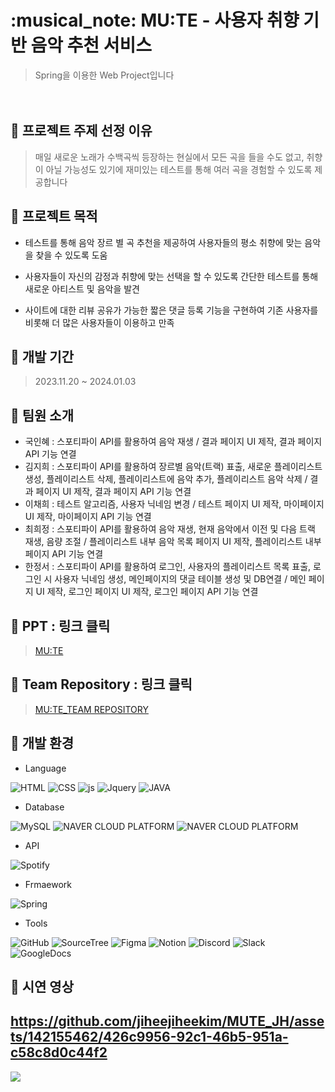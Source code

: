 <h1>:musical_note: MU:TE - 사용자 취향 기반 음악 추천 서비스</h1>

>Spring을 이용한 Web Project입니다

　

## 🎈 프로젝트 주제 선정 이유


>매일 새로운 노래가 수백곡씩 등장하는 현실에서 모든 곡을 들을 수도 없고, 
취향이 아닐 가능성도 있기에 재미있는 테스트를 통해 여러 곡을 경험할 수 있도록 제공합니다

## 🎈 프로젝트 목적

- 테스트를 통해 음악 장르 별 곡 추천을 제공하여 사용자들의 평소 취향에 맞는 음악을 찾을 수 있도록 도움

- 사용자들이 자신의 감정과 취향에 맞는 선택을 할 수 있도록 간단한 테스트를 통해 새로운 아티스트 및 음악을 발견

- 사이트에 대한 리뷰 공유가 가능한 짧은 댓글 등록 기능을 구현하여 기존 사용자를 비롯해 더 많은 사용자들이 이용하고 만족
 

## 🎈 개발 기간

>2023.11.20 ~ 2024.01.03

## 🎈 팀원 소개
- 국인혜 : 스포티파이 API를 활용하여 음악 재생 / 결과 페이지 UI 제작, 결과 페이지 API 기능 연결
- 김지희 : 스포티파이 API를 활용하여 장르별 음악(트랙) 표출, 새로운 플레이리스트 생성, 플레이리스트 삭제, 플레이리스트에 음악 추가, 플레이리스트 음악 삭제 / 결과 페이지 UI 제작, 결과 페이지 API 기능 연결
- 이채희 : 테스트 알고리즘, 사용자 닉네임 변경 / 테스트 페이지 UI 제작, 마이페이지 UI 제작, 마이페이지 API 기능 연결
- 최희정 : 스포티파이 API를 활용하여 음악 재생, 현재 음악에서 이전 및 다음 트랙 재생, 음량 조절 / 플레이리스트 내부 음악 목록 페이지 UI 제작, 플레이리스트 내부 페이지 API 기능 연결
- 한정서 : 스포티파이 API를 활용하여 로그인, 사용자의 플레이리스트 목록 표출, 로그인 시 사용자 닉네임 생성, 메인페이지의 댓글 테이블 생성 및 DB연결 / 메인 페이지 UI 제작, 로그인 페이지 UI 제작, 로그인 페이지 API 기능 연결



## 🎈  PPT : 링크 클릭
>[MU:TE](https://www.canva.com/design/DAF6fUjqFyk/oZsrp4iK5h9Hob6UTMOLgw/view?utm_content=DAF6fUjqFyk&utm_campaign=designshare&utm_medium=link&utm_source=editor)



## 🎈  Team Repository : 링크 클릭
>[MU:TE_TEAM REPOSITORY](https://github.com/jiheejiheekim/MUTE)



## 🎈 개발 환경

- Language

![HTML](https://img.shields.io/badge/HTML5-E34F26?style=for-the-badge&logo=html5&logoColor=white)
![CSS](https://img.shields.io/badge/CSS-239120?&style=for-the-badge&logo=css3&logoColor=white)
![js](https://img.shields.io/badge/JavaScript-F7DF1E?style=for-the-badge&logo=JavaScript&logoColor=white)
![Jquery](https://img.shields.io/badge/jQuery-0769AD?style=for-the-badge&logo=jquery&logoColor=white)
![JAVA](https://img.shields.io/badge/Java-ED8B00?style=for-the-badge&logo=openjdk&logoColor=white)

- Database

![MySQL](https://img.shields.io/badge/MySQL-00000F?style=for-the-badge&logo=mysql&logoColor=white)
![NAVER CLOUD PLATFORM](https://img.shields.io/badge/NaverCloud-399990?style=for-the-badge&logo=&logoColor=white)
![NAVER CLOUD PLATFORM](https://img.shields.io/badge/DBeaver-%23B92B27.svg?style=for-the-badge&logo=&logoColor=white)

 
- API

![Spotify](https://img.shields.io/badge/Spotify-1ED760?&style=for-the-badge&logo=spotify&logoColor=white)

- Frmaework

![Spring](https://img.shields.io/badge/Spring-6DB33F?style=for-the-badge&logo=spring&logoColor=white)


-  Tools

![GitHub](https://img.shields.io/badge/GitHub-100000?style=for-the-badge&logo=github&logoColor=white)
![SourceTree](https://img.shields.io/badge/Sourcetree-0052CC?style=for-the-badge&logo=Sourcetree&logoColor=white)
![Figma](https://img.shields.io/badge/Figma-F24E1E?style=for-the-badge&logo=figma&logoColor=white)
![Notion](https://img.shields.io/badge/Notion-000000?style=for-the-badge&logo=notion&logoColor=white)
![Discord](https://img.shields.io/badge/Discord-7289DA?style=for-the-badge&logo=discord&logoColor=white)
![Slack](https://img.shields.io/badge/Slack-4A154B?style=for-the-badge&logo=slack&logoColor=white)
![GoogleDocs](https://img.shields.io/badge/Google-4285F4?logo=google&logoColor=fff&style=for-the-badge)


## 🎈 시연 영상
https://github.com/jiheejiheekim/MUTE_JH/assets/142155462/426c9956-92c1-46b5-951a-c58c8d0c44f2
--------------------
<img src="https://github.com/jiheejiheekim/MUTE_JH/assets/142155462/426c9956-92c1-46b5-951a-c58c8d0c44f2">

